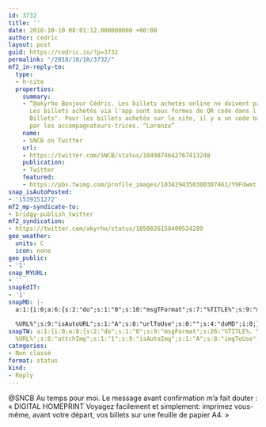```yaml
---
id: 3732
title: ''
date: 2018-10-10 08:01:12.000000000 +00:00
author: cedric
layout: post
guid: https://cedric.io/?p=3732
permalink: "/2018/10/10/3732/"
mf2_in-reply-to:
  type:
  - h-cite
  properties:
    summary:
    - “@akyrho Bonjour Cédric. Les billets achetés online ne doivent pas être imprimés.
      Les billets achetés via l'app sont sous formes de QR code dans l'onglet "Mes
      Billets". Pour les billets achetés sur le site, il y a un code barre lisible
      par les accompagnateurs·trices. ^Lorenzo”
    name:
    - SNCB on Twitter
    url:
    - https://twitter.com/SNCB/status/1049874642767413248
    publication:
    - Twitter
    featured:
    - https://pbs.twimg.com/profile_images/1034294350300307461/Y9Fdwmt-_400x400.jpg
snap_isAutoPosted:
- '1539151272'
mf2_mp-syndicate-to:
- bridgy-publish_twitter
mf2_syndication:
- https://twitter.com/akyrho/status/1050026158400524289
geo_weather:
  units: C
  icon: none
geo_public:
- '1'
snap_MYURL:
- ''
snapEdIT:
- '1'
snapMD: |-
  a:1:{i:0;a:6:{s:2:"do";s:1:"0";s:10:"msgTFormat";s:7:"%TITLE%";s:9:"msgFormat";s:19:"%FULLTEXT%

  %URL%";s:9:"isAutoURL";s:1:"A";s:8:"urlToUse";s:0:"";s:4:"doMD";i:0;}}"
snapTW: a:1:{i:0;a:8:{s:2:"do";s:1:"0";s:9:"msgFormat";s:26:"%TITLE%. %EXCERPT% -
  %URL%";s:8:"attchImg";s:1:"1";s:9:"isAutoImg";s:1:"A";s:8:"imgToUse";s:0:"";s:9:"isAutoURL";s:1:"A";s:8:"urlToUse";s:0:"";s:4:"doTW";i:0;}}
categories:
- Non classé
format: status
kind:
- Reply
---
```

@SNCB Au temps pour moi. Le message avant confirmation m’a fait douter : « DIGITAL HOMEPRINT Voyagez facilement et simplement: imprimez vous-même, avant votre départ, vos billets sur une feuille de papier A4. »